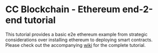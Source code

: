 # CC Blockchain - Ethereum end-2-end tutorial
This tutorial provides a basic e2e ethereum example from strategic considerations over installing ethereum to deploying smart contracts. Please check out the accompanying [wiki](https://github.com/michaelmaxfischbach/ethereum-e2e-tutorial/wiki) for the complete tutorial.
